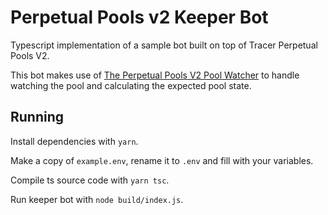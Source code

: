 # Perpetual Pools v2 Keeper Bot

Typescript implementation of a sample bot built on top of Tracer Perpetual Pools V2.

This bot makes use of [The Perpetual Pools V2 Pool Watcher](https://github.com/tracer-protocol/perpetual-pools-v2-pool-watcher) to handle watching the pool and calculating the expected pool state.

## Running

Install dependencies with `yarn`.

Make a copy of `example.env`, rename it to `.env` and fill with your variables.

Compile ts source code with `yarn tsc`.

Run keeper bot with `node build/index.js`.
